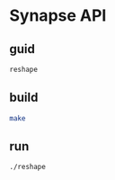 # Synapse API

## guid

```bash
reshape
```

## build

```bash
make
```

## run

```bash
./reshape
```
